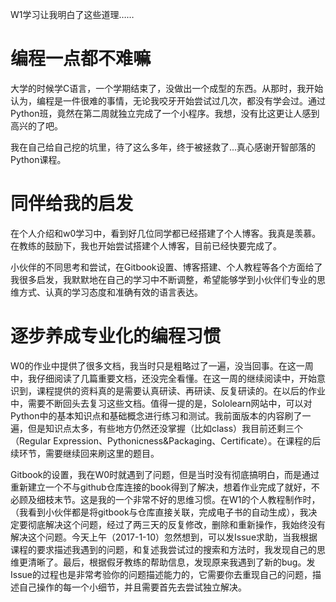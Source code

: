 W1学习让我明白了这些道理……

# 编程一点都不难嘛

大学的时候学C语言，一个学期结束了，没做出一个成型的东西。从那时，我开始认为，编程是一件很难的事情，无论我咬牙开始尝试过几次，都没有学会过。通过Python班，竟然在第二周就独立完成了一个小程序。我想，没有比这更让人感到高兴的了吧。

我在自己给自己挖的坑里，待了这么多年，终于被拯救了...真心感谢开智部落的Python课程。


# 同伴给我的启发

在个人介绍和w0学习中，看到好几位同学都已经搭建了个人博客。我真是羡慕。在教练的鼓励下，我也开始尝试搭建个人博客，目前已经快要完成了。

小伙伴的不同思考和尝试，在Gitbook设置、博客搭建、个人教程等各个方面给了我很多启发，我默默地在自己的学习中不断调整，希望能够学到小伙伴们专业的思维方式、认真的学习态度和准确有效的语言表达。


# 逐步养成专业化的编程习惯

W0的作业中提供了很多文档，我当时只是粗略过了一遍，没当回事。在这一周中，我仔细阅读了几篇重要文档，还没完全看懂。在这一周的继续阅读中，开始意识到，课程提供的资料真的是需要认真研读、再研读、反复研读的。在以后的作业中，需要不断回头去复习这些文档。值得一提的是，Sololearn网站中，可以对Python中的基本知识点和基础概念进行练习和测试。我前面版本的内容刷了一遍，但是知识点太多，有些地方仍然还没掌握（比如class）我目前还剩三个（Regular Expression、Pythonicness&Packaging、Certificate）。在课程的后续环节，需要继续回来刷这里的题目。

Gitbook的设置，我在W0时就遇到了问题，但是当时没有彻底搞明白，而是通过重新建立一个不与github仓库连接的book得到了解决，想着作业完成了就好，不必顾及细枝末节。这是我的一个非常不好的思维习惯。在W1的个人教程制作时，（我看到小伙伴都是将gitbook与仓库直接关联，完成电子书的自动生成），我决定要彻底解决这个问题，经过了两三天的反复修改，删除和重新操作，我始终没有解决这个问题。今天上午（2017-1-10）忽然想到，可以发Issue求助，当我根据课程的要求描述我遇到的问题，和复述我尝试过的搜索和方法时，我发现自己的思维更清晰了。最后，根据假牙教练的帮助信息，发现原来我遇到了新的bug。发Issue的过程也是非常考验你的问题描述能力的，它需要你去重现自己的问题，描述自己操作的每一个小细节，并且需要首先去尝试独立解决。

